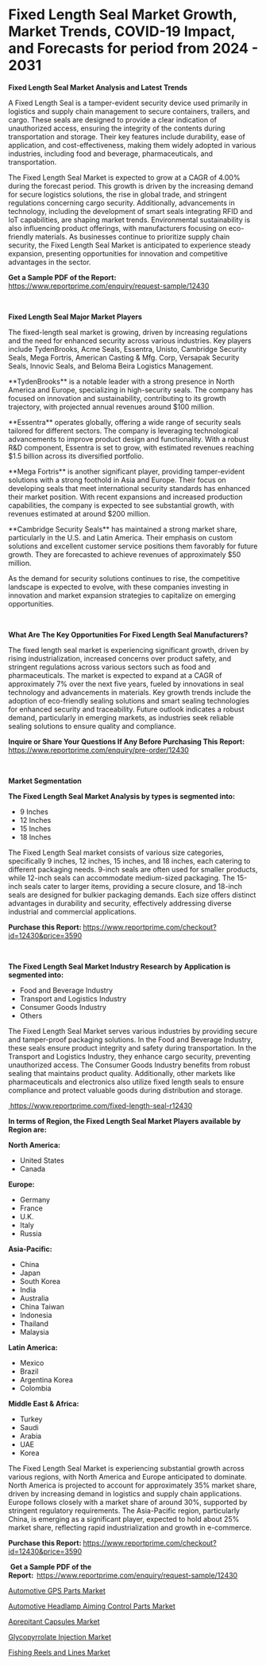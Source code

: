 <p><h1>Fixed Length Seal Market Growth, Market Trends, COVID-19 Impact, and Forecasts for period from 2024 - 2031</h1></p><p><strong>Fixed Length Seal Market Analysis and Latest Trends</strong></p>
<p><p>A Fixed Length Seal is a tamper-evident security device used primarily in logistics and supply chain management to secure containers, trailers, and cargo. These seals are designed to provide a clear indication of unauthorized access, ensuring the integrity of the contents during transportation and storage. Their key features include durability, ease of application, and cost-effectiveness, making them widely adopted in various industries, including food and beverage, pharmaceuticals, and transportation.</p><p>The Fixed Length Seal Market is expected to grow at a CAGR of 4.00% during the forecast period. This growth is driven by the increasing demand for secure logistics solutions, the rise in global trade, and stringent regulations concerning cargo security. Additionally, advancements in technology, including the development of smart seals integrating RFID and IoT capabilities, are shaping market trends. Environmental sustainability is also influencing product offerings, with manufacturers focusing on eco-friendly materials. As businesses continue to prioritize supply chain security, the Fixed Length Seal Market is anticipated to experience steady expansion, presenting opportunities for innovation and competitive advantages in the sector.</p></p>
<p><strong>Get a Sample PDF of the Report:&nbsp;</strong> <a href="https://www.reportprime.com/enquiry/request-sample/12430">https://www.reportprime.com/enquiry/request-sample/12430</a></p>
<p>&nbsp;</p>
<p><strong>Fixed Length Seal Major Market Players</strong></p>
<p><p>The fixed-length seal market is growing, driven by increasing regulations and the need for enhanced security across various industries. Key players include TydenBrooks, Acme Seals, Essentra, Unisto, Cambridge Security Seals, Mega Fortris, American Casting & Mfg. Corp, Versapak Security Seals, Innovic Seals, and Beloma Beira Logistics Management.</p><p>**TydenBrooks** is a notable leader with a strong presence in North America and Europe, specializing in high-security seals. The company has focused on innovation and sustainability, contributing to its growth trajectory, with projected annual revenues around $100 million.</p><p>**Essentra** operates globally, offering a wide range of security seals tailored for different sectors. The company is leveraging technological advancements to improve product design and functionality. With a robust R&D component, Essentra is set to grow, with estimated revenues reaching $1.5 billion across its diversified portfolio.</p><p>**Mega Fortris** is another significant player, providing tamper-evident solutions with a strong foothold in Asia and Europe. Their focus on developing seals that meet international security standards has enhanced their market position. With recent expansions and increased production capabilities, the company is expected to see substantial growth, with revenues estimated at around $200 million.</p><p>**Cambridge Security Seals** has maintained a strong market share, particularly in the U.S. and Latin America. Their emphasis on custom solutions and excellent customer service positions them favorably for future growth. They are forecasted to achieve revenues of approximately $50 million.</p><p>As the demand for security solutions continues to rise, the competitive landscape is expected to evolve, with these companies investing in innovation and market expansion strategies to capitalize on emerging opportunities.</p></p>
<p>&nbsp;</p>
<p><strong>What Are The Key Opportunities For Fixed Length Seal Manufacturers?</strong></p>
<p><p>The fixed length seal market is experiencing significant growth, driven by rising industrialization, increased concerns over product safety, and stringent regulations across various sectors such as food and pharmaceuticals. The market is expected to expand at a CAGR of approximately 7% over the next five years, fueled by innovations in seal technology and advancements in materials. Key growth trends include the adoption of eco-friendly sealing solutions and smart sealing technologies for enhanced security and traceability. Future outlook indicates a robust demand, particularly in emerging markets, as industries seek reliable sealing solutions to ensure quality and compliance.</p></p>
<p><strong>Inquire or Share Your Questions If Any Before Purchasing This Report:</strong> <a href="https://www.reportprime.com/enquiry/pre-order/12430">https://www.reportprime.com/enquiry/pre-order/12430</a></p>
<p>&nbsp;</p>
<p><strong>Market Segmentation</strong></p>
<p><strong>The Fixed Length Seal Market Analysis by types is segmented into:</strong></p>
<p><ul><li>9 Inches</li><li>12 Inches</li><li>15 Inches</li><li>18 Inches</li></ul></p>
<p><p>The Fixed Length Seal market consists of various size categories, specifically 9 inches, 12 inches, 15 inches, and 18 inches, each catering to different packaging needs. 9-inch seals are often used for smaller products, while 12-inch seals can accommodate medium-sized packaging. The 15-inch seals cater to larger items, providing a secure closure, and 18-inch seals are designed for bulkier packaging demands. Each size offers distinct advantages in durability and security, effectively addressing diverse industrial and commercial applications.</p></p>
<p><strong>Purchase this Report:&nbsp;</strong><a href="https://www.reportprime.com/checkout?id=12430&price=3590">https://www.reportprime.com/checkout?id=12430&price=3590</a></p>
<p>&nbsp;</p>
<p><strong>The Fixed Length Seal Market Industry Research by Application is segmented into:</strong></p>
<p><ul><li>Food and Beverage Industry</li><li>Transport and Logistics Industry</li><li>Consumer Goods Industry</li><li>Others</li></ul></p>
<p><p>The Fixed Length Seal Market serves various industries by providing secure and tamper-proof packaging solutions. In the Food and Beverage Industry, these seals ensure product integrity and safety during transportation. In the Transport and Logistics Industry, they enhance cargo security, preventing unauthorized access. The Consumer Goods Industry benefits from robust sealing that maintains product quality. Additionally, other markets like pharmaceuticals and electronics also utilize fixed length seals to ensure compliance and protect valuable goods during distribution and storage.</p></p>
<p><a href="https://www.reportprime.com/fixed-length-seal-r12430">&nbsp;https://www.reportprime.com/fixed-length-seal-r12430</a></p>
<p><strong>In terms of Region, the Fixed Length Seal Market Players available by Region are:</strong></p>
<p>
    <p> <strong> North America: </strong>
        <ul>
            <li>United States</li>
            <li>Canada</li>
        </ul>
        </p> 
    <p> <strong> Europe: </strong>
        <ul>
            <li>Germany</li>
            <li>France</li>
            <li>U.K.</li>
            <li>Italy</li>
            <li>Russia</li>
        </ul>
        </p> 
    <p> <strong> Asia-Pacific: </strong>
        <ul>
            <li>China</li>
            <li>Japan</li>
            <li>South Korea</li>
            <li>India</li>
            <li>Australia</li>
            <li>China Taiwan</li>
            <li>Indonesia</li>
            <li>Thailand</li>
            <li>Malaysia</li>
        </ul>
        </p> 
    <p> <strong> Latin America: </strong>
        <ul>
            <li>Mexico</li>
            <li>Brazil</li>
            <li>Argentina Korea</li>
            <li>Colombia</li>
        </ul>
        </p> 
    <p> <strong> Middle East & Africa: </strong>
        <ul>
            <li>Turkey</li>
            <li>Saudi</li>
            <li>Arabia</li>
            <li>UAE</li>
            <li>Korea</li>
        </ul>
    </p>
    </p>
<p><p>The Fixed Length Seal Market is experiencing substantial growth across various regions, with North America and Europe anticipated to dominate. North America is projected to account for approximately 35% market share, driven by increasing demand in logistics and supply chain applications. Europe follows closely with a market share of around 30%, supported by stringent regulatory requirements. The Asia-Pacific region, particularly China, is emerging as a significant player, expected to hold about 25% market share, reflecting rapid industrialization and growth in e-commerce.</p></p>
<p><strong>Purchase this Report: </strong><a href="https://www.reportprime.com/checkout?id=12430&price=3590">https://www.reportprime.com/checkout?id=12430&price=3590</a></p>
<p>&nbsp;<strong>Get a Sample PDF of the Report:&nbsp;&nbsp;</strong><a href="https://www.reportprime.com/enquiry/request-sample/12430">https://www.reportprime.com/enquiry/request-sample/12430</a></p>
<p><strong></strong></p>
<p><p><a href="https://issuu.com/reportprime-2/docs/automotive-gps-parts-market-size-20_c7171f695a075d">Automotive GPS Parts Market</a></p><p><a href="https://issuu.com/reportprime-2/docs/automotive-headlamp-aiming-control-_f122c31ce79203">Automotive Headlamp Aiming Control Parts Market</a></p><p><a href="https://medium.com/@rachel.payne546456/global-aprepitant-capsules-market-status-2024-2031-and-forecast-by-region-product-end-use-2fe3435dea60">Aprepitant Capsules Market</a></p><p><a href="https://medium.com/@rachel.payne546456/global-glycopyrrolate-injection-industry-analysis-share-growth-trends-and-forecast-2024-to-2031-5c5331be33ea">Glycopyrrolate Injection Market</a></p><p><a href="https://github.com/RoccoManning/Market-Research-Report-List-6/blob/main/fishing-reels-and-lines-market.md">Fishing Reels and Lines Market</a></p></p>